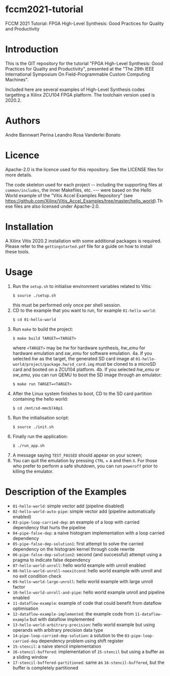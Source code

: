 # fccm2021-tutorial

FCCM 2021 Tutorial: FPGA High-Level Synthesis: Good Practices for Quality and Productivity

# Introduction

This is the GIT repository for the tutorial "FPGA High-Level Synthesis: Good Practices for Quality and Productivity", presented at the "The 29th IEEE International Symposium On Field-Programmable Custom Computing Machines".

Included here are several examples of High-Level Synthesis codes targetting a Xilinx ZCU104 FPGA platform. The toolchain version used is 2020.2.

# Authors

Andre Bannwart Perina
Leandro Rosa
Vanderlei Bonato

# Licence

Apache-2.0 is the licence used for this repository. See the LICENSE files for more details.

The code skeleton used for each project -- including the supporting files at ```common/includes```, the inner Makefiles, etc. --- were based on the Hello World example of the "Vitis Accel Examples Repository" (see https://github.com/Xilinx/Vitis_Accel_Examples/tree/master/hello_world).These files are also licensed under Apache-2.0.

# Installation

A Xilinx Vitis 2020.2 installation with some additional packages is required. Please refer to the ```gettingstarted.pdf``` file for a guide on how to install these tools.

# Usage

1. Run the ```setup.sh``` to initialise environment variables related to Vitis:
    ```
    $ source ./setup.sh
    ```
    this must be performed only once per shell session.
2. CD to the example that you want to run, for example ```01-hello-world```:
    ```
    $ cd 01-hello-world
    ```
3. Run ```make``` to build the project:
     ```
    $ make build TARGET=<TARGET>
    ```
    where ```<TARGET>``` may be *hw* for hardware synthesis, *hw_emu* for hardware emulation and *sw_emu* for software emulation.
4a. If you selected *hw* as the target, the generated SD card image at ```01-hello-world/project/package.hw/sd_card.img``` must be cloned to a microSD card and booted on a ZCU104 platform.
4b. If you selected *hw_emu* or *sw_emu*, you can run QEMU to boot the SD image through an emulator:
    ```
    $ make run TARGET=<TARGET>
    ```
5. After the Linux system finishes to boot, CD to the SD card partition containing the hello world:
    ```
    $ cd /mnt/sd-mmcblk0p1
    ```
6. Run the initialisation script:
    ```
    $ source ./init.sh
    ```
7. Finally run the application:
    ```
    $ ./run_app.sh
    ```
8. A message saying ```TEST_PASSED``` should appear on your screen;
9. You can quit the emulation by pressing ```CTRL``` + ```A``` and then ```X```. For those who prefer to perform a safe shutdown, you can run ```poweroff``` prior to killing the emulator.

# Description of the Examples

* ```01-hello-world```: simple vector add (pipeline disabled)
* ```02-hello-world-auto-pipe```: simple vector add (pipeline automatically enabled)
* ```03-pipe-loop-carried-dep```: an example of a loop with carried dependency that hurts the pipeline
* ```04-pipe-false-dep```: a naive histogram implementation with a loop carried dependency
* ```05-pipe-false-dep-solution1```: first attempt to solve the carried dependency on the histogram kernel through code rewrite
* ```06-pipe-false-dep-solution2```: second (and successful) attempt using a pragma to indicate false dependency
* ```07-hello-world-unroll```: hello world example with unroll enabled
* ```08-hello-world-unroll-noexitcond```: hello world example with unroll and no exit condition check
* ```09-hello-world-large-unroll```: hello world example with large unroll factor
* ```10-hello-world-unroll-and-pipe```: hello world example unroll and pipeline enabled
* ```11-dataflow-example```: example of code that could benefit from dataflow optimisation
* ```12-dataflow-example-implemented```: the example code from ```11-dataflow-example``` but with dataflow implemented
* ```13-hello-world-arbitrary-precision```: hello world example but using operands with arbitrary precision data type
* ```14-pipe-loop-carried-dep-solution```: a solution to the ```03-pipe-loop-carried-dep``` dependency problem using shift register
* ```15-stencil```: a naive stencil implementation
* ```16-stencil-buffered```: implementation of ```15-stencil``` but using a buffer as a sliding window
* ```17-stencil-buffered-partitioned```: same as ```16-stencil-buffered```, but the buffer is completely partitioned
